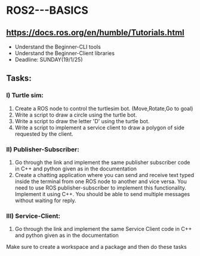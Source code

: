 # ROS2---BASICS

## https://docs.ros.org/en/humble/Tutorials.html
- Understand the Beginner-CLI tools
- Understand the Beginner-Client libraries
- Deadline: SUNDAY(19/1/25)
## Tasks: 
### I) Turtle sim:
1) Create a ROS node to control the turtlesim bot. (Move,Rotate,Go to goal)
2) Write a script to draw a circle using the turtle bot.
3) Write a script to draw the letter 'D' using the turtle bot.
4) Write a script to implement a service client to draw a polygon of side requested by the client.
### II) Publisher-Subscriber:
1) Go through the link and implement the same publisher subscriber code in C++ and python given as in the documentation
2) Create a chatting application where you can send and receive text typed inside the terminal from one ROS node to another and vice versa.
You need to use ROS publisher-subscriber to implement this functionality.
Implement it using C++.
You should be able to send multiple messages without waiting for reply.
### III) Service-Client:
1) Go through the link and implement the same Service Client code in C++ and python given as in the documentation

Make sure to create a workspace and a package and then do these tasks
